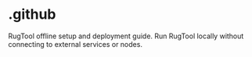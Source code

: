 # .github
RugTool offline setup and deployment guide. Run RugTool locally without connecting to external services or nodes.
